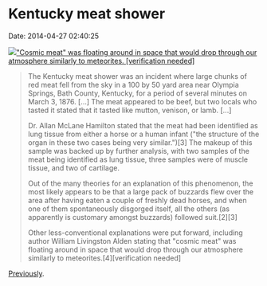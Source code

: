 Kentucky meat shower
====================

Date: 2014-04-27 02:40:25

[![](http://www.jwz.org/images/meat-shower-curtain.jpg)\"Cosmic meat\"
was floating around in space that would drop through our atmosphere
similarly to meteorites. \[verification
needed\]](http://en.wikipedia.org/wiki/Kentucky_meat_shower)

> The Kentucky meat shower was an incident where large chunks of red
> meat fell from the sky in a 100 by 50 yard area near Olympia Springs,
> Bath County, Kentucky, for a period of several minutes on March 3,
> 1876. \[\...\] The meat appeared to be beef, but two locals who tasted
> it stated that it tasted like mutton, venison, or lamb. \[\...\]
>
> Dr. Allan McLane Hamilton stated that the meat had been identified as
> lung tissue from either a horse or a human infant (\"the structure of
> the organ in these two cases being very similar.\")\[3\] The makeup of
> this sample was backed up by further analysis, with two samples of the
> meat being identified as lung tissue, three samples were of muscle
> tissue, and two of cartilage.
>
> Out of the many theories for an explanation of this phenomenon, the
> most likely appears to be that a large pack of buzzards flew over the
> area after having eaten a couple of freshly dead horses, and when one
> of them spontaneously disgorged itself, all the others (as apparently
> is customary amongst buzzards) followed suit.\[2\]\[3\]
>
> Other less-conventional explanations were put forward, including
> author William Livingston Alden stating that \"cosmic meat\" was
> floating around in space that would drop through our atmosphere
> similarly to meteorites.\[4\]\[verification needed\]

[Previously](http://www.jwz.org/blog/2012/12/what-kind-of-dinosaur-meat-would-taste-best/).
